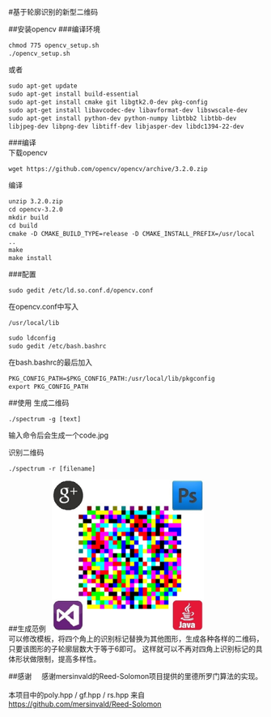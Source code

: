 #基于轮廓识别的新型二维码   
   
##安装opencv
###编译环境
```
chmod 775 opencv_setup.sh
./opencv_setup.sh
```
或者
```
sudo apt-get update
sudo apt-get install build-essential
sudo apt-get install cmake git libgtk2.0-dev pkg-config
sudo apt-get install libavcodec-dev libavformat-dev libswscale-dev
sudo apt-get install python-dev python-numpy libtbb2 libtbb-dev libjpeg-dev libpng-dev libtiff-dev libjasper-dev libdc1394-22-dev
```
###编译   
下载opencv
```
wget https://github.com/opencv/opencv/archive/3.2.0.zip
```
编译
```
unzip 3.2.0.zip
cd opencv-3.2.0
mkdir build
cd build
cmake -D CMAKE_BUILD_TYPE=release -D CMAKE_INSTALL_PREFIX=/usr/local ..
make
make install
```
###配置
```
sudo gedit /etc/ld.so.conf.d/opencv.conf
```
在opencv.conf中写入
```
/usr/local/lib
```
        
```
sudo ldconfig
sudo gedit /etc/bash.bashrc
```
在bash.bashrc的最后加入
```
PKG_CONFIG_PATH=$PKG_CONFIG_PATH:/usr/local/lib/pkgconfig
export PKG_CONFIG_PATH
```
##使用
生成二维码   
```
./spectrum -g [text]
```
输入命令后会生成一个code.jpg

识别二维码
```
./spectrum -r [filename]
```
##生成范例   
<img src="https://github.com/Borelset/spectrum/blob/master/code.jpg" width = "300" height = "300" />   
可以修改模板，将四个角上的识别标记替换为其他图形，生成各种各样的二维码，只要该图形的子轮廓层数大于等于6即可。
这样就可以不再对四角上识别标记的具体形状做限制，提高多样性。    

##感谢    
感谢mersinvald的Reed-Solomon项目提供的里德所罗门算法的实现。        
本项目中的poly.hpp / gf.hpp / rs.hpp 来自       
https://github.com/mersinvald/Reed-Solomon
